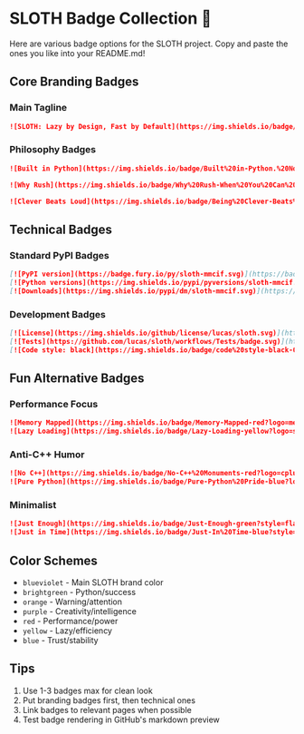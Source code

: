 # SLOTH Badge Collection 🦥

Here are various badge options for the SLOTH project. Copy and paste the ones you like into your README.md!

## Core Branding Badges

### Main Tagline
```markdown
![SLOTH: Lazy by Design, Fast by Default](https://img.shields.io/badge/SLOTH-Lazy%20by%20Design%2C%20Fast%20by%20Default-blueviolet?logo=python&logoColor=white)
```

### Philosophy Badges
```markdown
![Built in Python](https://img.shields.io/badge/Built%20in-Python.%20No%20Templates.%20No%20Regrets.-brightgreen?logo=python&logoColor=white)
```

```markdown
![Why Rush](https://img.shields.io/badge/Why%20Rush-When%20You%20Can%20Prefetch%3F-orange?logo=lightning&logoColor=white)
```

```markdown
![Clever Beats Loud](https://img.shields.io/badge/Being%20Clever-Beats%20Being%20Loud-purple?logo=brain&logoColor=white)
```

## Technical Badges

### Standard PyPI Badges
```markdown
[![PyPI version](https://badge.fury.io/py/sloth-mmcif.svg)](https://badge.fury.io/py/sloth-mmcif)
[![Python versions](https://img.shields.io/pypi/pyversions/sloth-mmcif.svg)](https://pypi.org/project/sloth-mmcif/)
[![Downloads](https://img.shields.io/pypi/dm/sloth-mmcif.svg)](https://pypi.org/project/sloth-mmcif/)
```

### Development Badges
```markdown
[![License](https://img.shields.io/github/license/lucas/sloth.svg)](https://github.com/lucas/sloth/blob/main/LICENSE)
[![Tests](https://github.com/lucas/sloth/workflows/Tests/badge.svg)](https://github.com/lucas/sloth/actions)
[![Code style: black](https://img.shields.io/badge/code%20style-black-000000.svg)](https://github.com/psf/black)
```

## Fun Alternative Badges

### Performance Focus
```markdown
![Memory Mapped](https://img.shields.io/badge/Memory-Mapped-red?logo=memory&logoColor=white)
![Lazy Loading](https://img.shields.io/badge/Lazy-Loading-yellow?logo=sleep&logoColor=black)
```

### Anti-C++ Humor
```markdown
![No C++](https://img.shields.io/badge/No-C++%20Monuments-red?logo=cplusplus&logoColor=white)
![Pure Python](https://img.shields.io/badge/Pure-Python%20Pride-blue?logo=python&logoColor=white)
```

### Minimalist
```markdown
![Just Enough](https://img.shields.io/badge/Just-Enough-green?style=flat)
![Just in Time](https://img.shields.io/badge/Just-In%20Time-blue?style=flat)
```

## Color Schemes

- `blueviolet` - Main SLOTH brand color
- `brightgreen` - Python/success
- `orange` - Warning/attention
- `purple` - Creativity/intelligence
- `red` - Performance/power
- `yellow` - Lazy/efficiency
- `blue` - Trust/stability

## Tips

1. Use 1-3 badges max for clean look
2. Put branding badges first, then technical ones
3. Link badges to relevant pages when possible
4. Test badge rendering in GitHub's markdown preview
